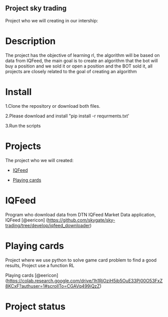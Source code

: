## Project sky trading

Project who we will creating in our intership:

# Description 

The project has the objective of learning rl, the algorithm will be based on data from IQFeed, the main goal is to create an algorithm that the bot will buy a position and we sold it or open a position and the BOT sold it, all projects are closely related to the goal of creating an algorithm

# Install

1.Clone the repository or download both files.

2.Please download and install 
"pip install -r requrments.txt'

3.Run the scripts

# Projects
The project who we will created:

* [IQFeed](#IQFeed)

* [Playing cards](#Playing-cards)

# IQFeed

Program who download data from DTN IQFeed Market Data application, IQFeed [@eericon]
(https://github.com/skygate/sky-trading/tree/develop/iqfeed_downloader)

# Playing cards

Project where we use python to solve game card problem to find a good results, Project use a function RL

Playing cards [@eericon]
(https://colab.research.google.com/drive/1h1RjOziH5jb5OuE33Pj00O53FxZ8KCxF?authuser=1#scrollTo=CGAVq499iQzZ)


# Project status


